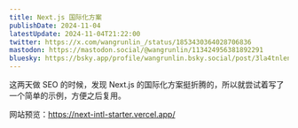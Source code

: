 ```yaml
---
title: Next.js 国际化方案
publishDate: 2024-11-04
latestUpdate: 2024-11-04T21:22:00
twitter: https://x.com/wangrunlin_/status/1853430364028706836
mastodon: https://mastodon.social/@wangrunlin/113424956381892291
bluesky: https://bsky.app/profile/wangrunlin.bsky.social/post/3la4tnlenyy2g
---
```


这两天做 SEO 的时候，发现 Next.js 的国际化方案挺折腾的，所以就尝试着写了一个简单的示例，方便之后复用。

网站预览：<https://next-intl-starter.vercel.app/>
